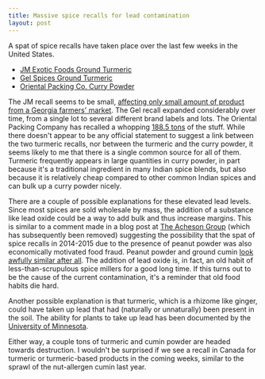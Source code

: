 ```yaml
---
title: Massive spice recalls for lead contamination
layout: post
---
```


A spat of spice recalls have taken place over the last few weeks in the United States.

* [JM Exotic Foods Ground Turmeric](http://www.fda.gov/Safety/Recalls/ucm515105.htm)
* [Gel Spices Ground Turmeric](http://www.fda.gov/Safety/Recalls/ucm515328.htm)
* [Oriental Packing Co. Curry Powder](http://www.fda.gov/Safety/Recalls/ucm516541.htm)

The JM recall seems to be small, [affecting only small amount of product from a Georgia farmers' market](http://www.foodsafetynews.com/2016/08/more-turmeric-recalled-because-of-excessive-lead/). The Gel recall expanded considerably over time, from a single lot to several different  brand labels and lots. The Oriental Packing Company has recalled a whopping [188.5 tons](http://www.foodsafetynews.com/2016/08/130482/) of the stuff. While there doesn't appear to be any official statement to suggest a link between the two turmeric recalls, nor between the turmeric and the curry powder, it seems likely to me that there is a single common source for all of them. Turmeric frequently appears in large quantities in curry powder, in part because it's a traditional ingredient in many Indian spice blends, but also because it is relatively cheap compared to other common Indian spices and can bulk up a curry powder nicely.

There are a couple of possible explanations for these elevated lead levels. Since most spices are sold wholesale by mass, the addition of a substance like lead oxide could be a way to add bulk and thus increase margins. This is similar to a comment made in a blog post at [The Acheson Group](http://www.achesongroup.com) (which has subsequently been removed) suggesting the possibility that the spat of spice recalls in 2014-2015 due to the presence of peanut powder was also economically motivated food fraud. Peanut powder and ground cumin [look awfully similar after all](https://allergyfriendsblog.com/2015/01/23/cuminspiscummin-recall-undeclared-peanut-please-be-on-heightened-awareness-via-allergicliving/comment-page-1/). The addition of lead oxide is, in fact, an old habit of less-than-scrupulous spice millers for a good long time. If this turns out to be the cause of the current contamination, it's a reminder that old food habits die hard. 

Another possible explanation is that turmeric, which is a rhizome like ginger, could have taken up lead that had (naturally or unnaturally) been present in the soil. The ability for plants to take up lead has been documented by the [University of Minnesota](http://www.extension.umn.edu/garden/yard-garden/soils/lead-in-home-garden/).

Either way, a couple tons of turmeric and cumin powder are headed towards destruction. I wouldn't be surprised if we see a recall in Canada for turmeric or turmeric-based products in the coming weeks, similar to the sprawl of the nut-allergen cumin last year.
